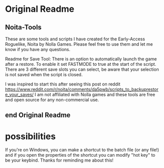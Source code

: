 # Original Readme
## Noita-Tools
These are some tools and scripts I have created for the Early-Access Roguelike, Noita by Nolla Games.
Please feel free to use them and let me know if you have any questions.

Readme for Save Tool:
There is an option to automatically launch the game after a restore. To enable it set FASTMODE to true at the start of the script.
There are 3 different save slots you can select, be aware that your selection is not saved when the script is closed.

I was inspired to start this after seeing this post on reddit https://www.reddit.com/r/noita/comments/da5pwb/scripts_to_backuprestore_your_saves/
I am not affiliated with Nolla games and these tools are free and open source for any non-commercial use.
## end Original Readme

# possibilities

If you're on Windows, you can make a shortcut to the batch file (or any file!) and if you open the properties of the shortcut you can modify "hot key" to be your keybind. Thanks for reminding me about this!
